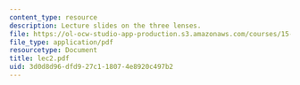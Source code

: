 ```yaml
---
content_type: resource
description: Lecture slides on the three lenses.
file: https://ol-ocw-studio-app-production.s3.amazonaws.com/courses/15-301-managerial-psychology-fall-2006/3d0d8d96dfd927c118074e8920c497b2_lec2.pdf
file_type: application/pdf
resourcetype: Document
title: lec2.pdf
uid: 3d0d8d96-dfd9-27c1-1807-4e8920c497b2
---
```

